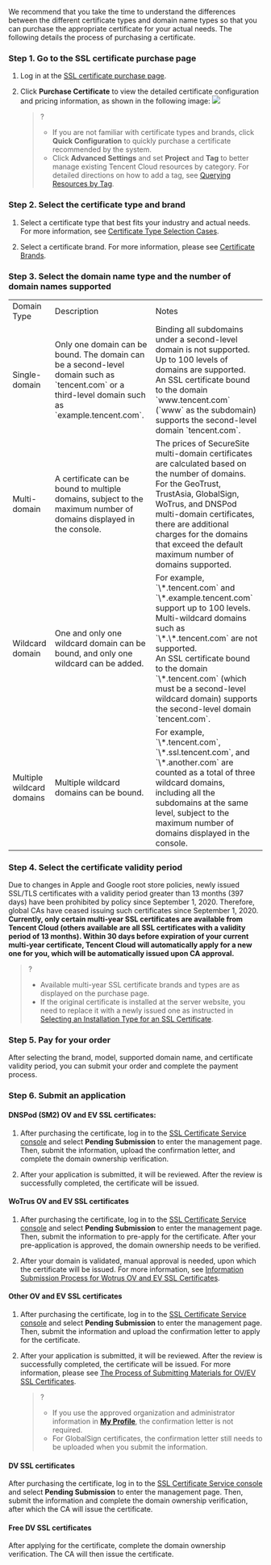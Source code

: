 We recommend that you take the time to understand the differences between the different certificate types and domain name types so that you can purchase the appropriate certificate for your actual needs. The following details the process of purchasing a certificate.

### Step 1. Go to the SSL certificate purchase page
1. Log in at the [SSL certificate purchase page](https://intl.cloud.tencent.com/pricing/ssl).

2. Click **Purchase Certificate** to view the detailed certificate configuration and pricing information, as shown in the following image:
![](https://main.qcloudimg.com/raw/6e6fe4d37a533f2b81f1f70abf76ef8f.png)
   

   >?
   >   - If you are not familiar with certificate types and brands, click **Quick Configuration** to quickly purchase a certificate recommended by the system.
   >   - Click **Advanced Settings** and set **Project** and **Tag** to better manage existing Tencent Cloud resources by category. For detailed directions on how to add a tag, see [Querying Resources by Tag](https://intl.cloud.tencent.com/document/product/651/32582).



### Step 2. Select the certificate type and brand
1. Select a certificate type that best fits your industry and actual needs. For more information, see [Certificate Type Selection Cases](https://www.tencentcloud.com/document/product/1007/37811).

2. Select a certificate brand. For more information, please see [Certificate Brands](https://intl.cloud.tencent.com/document/product/1007/37810).


### Step 3. Select the domain name type and the number of domain names supported
<table>
<tr>
<td rowspan="1" colSpan="1" >Domain Type</td>
<td rowspan="1" colSpan="1" >Description</td>
<td rowspan="1" colSpan="1" >Notes</td>
</tr>
<tr>
<td rowspan="1" colSpan="1" >Single-domain</td>
<td rowspan="1" colSpan="1" >Only one domain can be bound. The domain can be a second-level domain such as `tencent.com` or a third-level domain such as `example.tencent.com`.</td>
<td rowspan="1" colSpan="1" >Binding all subdomains under a second-level domain is not supported.<br>Up to 100 levels of domains are supported.<br>An SSL certificate bound to the domain `www.tencent.com` (`www` as the subdomain) supports the second-level domain `tencent.com`.</td>
</tr>
<tr>
<td rowspan="1" colSpan="1" >Multi-domain</td>
<td rowspan="1" colSpan="1" >A certificate can be bound to multiple domains, subject to the maximum number of domains displayed in the console.</td>
<td rowspan="1" colSpan="1" >The prices of SecureSite multi-domain certificates are calculated based on the number of domains.<br>For the GeoTrust, TrustAsia, GlobalSign, WoTrus, and DNSPod multi-domain certificates, there are additional charges for the domains that exceed the default maximum number of domains supported.</td>
</tr>
<tr>
<td rowspan="1" colSpan="1" >Wildcard domain</td>
<td rowspan="1" colSpan="1" >One and only one wildcard domain can be bound, and only one wildcard can be added.</td>
<td rowspan="1" colSpan="1" >For example, `\*.tencent.com` and `\*.example.tencent.com` support up to 100 levels.<br>Multi-wildcard domains such as `\*.\*.tencent.com` are not supported.<br>An SSL certificate bound to the domain `\*.tencent.com` (which must be a second-level wildcard domain) supports the second-level domain `tencent.com`.</td>
</tr>
<tr>
<td rowspan="1" colSpan="1" >Multiple wildcard domains</td>
<td rowspan="1" colSpan="1" >Multiple wildcard domains can be bound.</td>
<td rowspan="1" colSpan="1" >For example, `\*.tencent.com`, `\*.ssl.tencent.com`, and `\*.another.com` are counted as a total of three wildcard domains, including all the subdomains at the same level, subject to the maximum number of domains displayed in the console.</td>
</tr>
</table>




### Step 4. Select the certificate validity period

Due to changes in Apple and Google root store policies, newly issued SSL/TLS certificates with a validity period greater than 13 months (397 days) have been prohibited by policy since September 1, 2020. Therefore, global CAs have ceased issuing such certificates since September 1, 2020.
**Currently, only certain multi-year SSL certificates are available from Tencent Cloud (others available are all SSL certificates with a validity period of 13 months). Within 30 days before expiration of your current multi-year certificate, Tencent Cloud will automatically apply for a new one for you, which will be automatically issued upon CA approval.**

>?
> 
> - Available multi-year SSL certificate brands and types are as displayed on the purchase page.
> - If the original certificate is installed at the server website, you need to replace it with a newly issued one as instructed in [Selecting an Installation Type for an SSL Certificate](https://intl.cloud.tencent.com/document/product/1007/30173).


### Step 5. Pay for your order

After selecting the brand, model, supported domain name, and certificate validity period, you can submit your order and complete the payment process.



### Step 6. Submit an application

#### DNSPod (SM2) OV and EV SSL certificates:
1. After purchasing the certificate, log in to the [SSL Certificate Service console](https://console.cloud.tencent.com/certoverview) and select **Pending Submission** to enter the management page. Then, submit the information, upload the confirmation letter, and complete the domain ownership verification.

2. After your application is submitted, it will be reviewed. After the review is successfully completed, the certificate will be issued.

#### WoTrus OV and EV SSL certificates
1. After purchasing the certificate, log in to the [SSL Certificate Service console](https://console.cloud.tencent.com/certoverview) and select **Pending Submission** to enter the management page. Then, submit the information to pre-apply for the certificate. After your pre-application is approved, the domain ownership needs to be verified.

2. After your domain is validated, manual approval is needed, upon which the certificate will be issued. For more information, see [Information Submission Process for Wotrus OV and EV SSL Certificates](https://intl.cloud.tencent.com/document/product/1007/40206).


#### Other OV and EV SSL certificates
1. After purchasing the certificate, log in to the [SSL Certificate Service console](https://console.cloud.tencent.com/certoverview) and select **Pending Submission** to enter the management page. Then, submit the information and upload the confirmation letter to apply for the certificate.

2. After your application is submitted, it will be reviewed. After the review is successfully completed, the certificate will be issued. For more information, please see [The Process of Submitting Materials for OV/EV SSL Certificates](https://intl.cloud.tencent.com/document/product/1007/30160).
   

   >?
   > 
   >   - If you use the approved organization and administrator information in [**My Profile**](https://console.cloud.tencent.com/ssl/info), the confirmation letter is not required.
   >   - For GlobalSign certificates, the confirmation letter still needs to be uploaded when you submit the information.


#### DV SSL certificates

After purchasing the certificate, log in to the [SSL Certificate Service console](https://console.cloud.tencent.com/certoverview) and select **Pending Submission** to enter the management page. Then, submit the information and complete the domain ownership verification, after which the CA will issue the certificate. 

#### Free DV SSL certificates

After applying for the certificate, complete the domain ownership verification. The CA will then issue the certificate.
